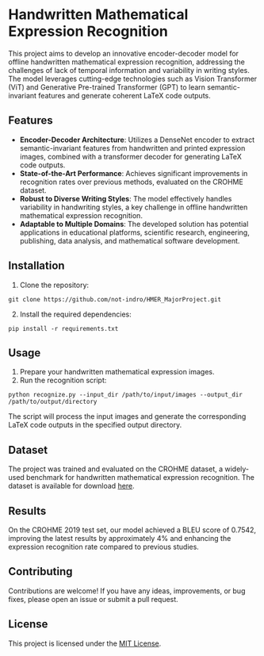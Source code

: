 # Handwritten Mathematical Expression Recognition

This project aims to develop an innovative encoder-decoder model for offline handwritten mathematical expression recognition, addressing the challenges of lack of temporal information and variability in writing styles. The model leverages cutting-edge technologies such as Vision Transformer (ViT) and Generative Pre-trained Transformer (GPT) to learn semantic-invariant features and generate coherent LaTeX code outputs.

## Features

- **Encoder-Decoder Architecture**: Utilizes a DenseNet encoder to extract semantic-invariant features from handwritten and printed expression images, combined with a transformer decoder for generating LaTeX code outputs.
- **State-of-the-Art Performance**: Achieves significant improvements in recognition rates over previous methods, evaluated on the CROHME dataset.
- **Robust to Diverse Writing Styles**: The model effectively handles variability in handwriting styles, a key challenge in offline handwritten mathematical expression recognition.
- **Adaptable to Multiple Domains**: The developed solution has potential applications in educational platforms, scientific research, engineering, publishing, data analysis, and mathematical software development.

## Installation

1. Clone the repository:
```
git clone https://github.com/not-indro/HMER_MajorProject.git
```

2. Install the required dependencies:
```
pip install -r requirements.txt
```

## Usage

1. Prepare your handwritten mathematical expression images.
2. Run the recognition script:
```
python recognize.py --input_dir /path/to/input/images --output_dir /path/to/output/directory
```

The script will process the input images and generate the corresponding LaTeX code outputs in the specified output directory.

## Dataset

The project was trained and evaluated on the CROHME dataset, a widely-used benchmark for handwritten mathematical expression recognition. The dataset is available for download [here](http://www.iapr-tc11.org/mediawiki/index.php/CROHME:_Competition_on_Recognition_of_Online_Handwritten_Mathematical_Expressions).

## Results

On the CROHME 2019 test set, our model achieved a BLEU score of 0.7542, improving the latest results by approximately 4% and enhancing the expression recognition rate compared to previous studies.

## Contributing

Contributions are welcome! If you have any ideas, improvements, or bug fixes, please open an issue or submit a pull request.

## License

This project is licensed under the [MIT License](LICENSE).
